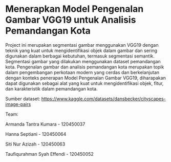 # Menerapkan Model Pengenalan Gambar VGG19 untuk Analisis Pemandangan Kota
Project ini merupakan segmentasi gambar menggunakan VGG19 dengan teknik yang kuat untuk mengidentifikasi objek dalam gambar dan sering digunakan dalam berbagai kebutuhan, termasuk segmentasi semantik. Segmentasi gambar yang dilakukan menggunakan dataset pemandangan kota. Pengenalan gambar dan analisis pemandangan kota merupakan topik dalam pengembangan perkotaan modern yang cerdas dan berkelanjutan dengan konteks penerapan Model Pengenalan Gambar VGG19, diharapakan dapat digunakan sebagai alat yang kuat untuk mengidentifikasi objek, fitur, dan karakteristik dalam pemandangan kota.

Sumber dataset: https://www.kaggle.com/datasets/dansbecker/cityscapes-image-pairs

Team:

Armanda Tantra Kumara - 120450037

Hanna Septiani - 120450064

Siti Nur Azizah - 120450063

Taufiqurahman Syah Effendi - 120450052
